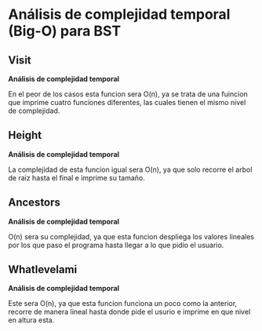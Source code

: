 # Análisis de complejidad temporal (Big-O) para BST

## Visit

**Análisis de complejidad temporal**

En el peor de los casos esta funcion sera O(n), ya se trata de una fuincion que imprime cuatro funciones diferentes, las cuales tienen el mismo nivel de complejidad.

## Height

**Análisis de complejidad temporal**

La complejidad de esta funcion igual sera O(n), ya que solo recorre el arbol de raiz hasta el final e imprime su tamaño.

## Ancestors

**Análisis de complejidad temporal**

O(n) sera su complejidad, ya que esta funcion despliega los valores lineales por los que paso el programa hasta llegar a lo que pidio el usuario.

## Whatlevelami

**Análisis de complejidad temporal**

Este sera O(n), ya que esta funcion funciona un poco como la anterior, recorre de manera lineal hasta donde pide el usurio e imprime en que nivel en altura esta.
